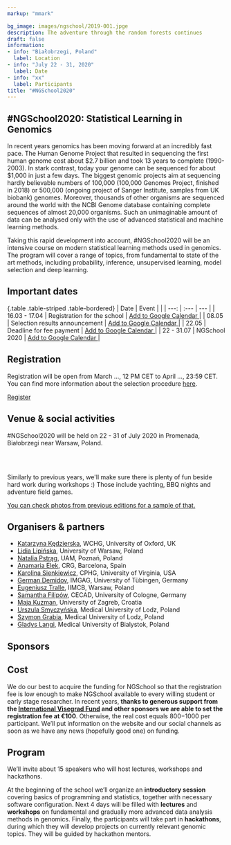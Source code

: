 ```yaml
---
markup: "mmark"

bg_image: images/ngschool/2019-001.jpge
description: The adventure through the random forests continues
draft: false
information:
- info: "Białobrzegi, Poland"
  label: Location
- info: "July 22 - 31, 2020"
  label: Date
- info: "xx"
  label: Participants
title: "#NGSchool2020"
---
```


## #NGSchool2020: Statistical Learning in Genomics

In recent years genomics has been moving forward at an incredibly fast pace. The Human Genome Project that resulted in sequencing the first human genome cost about $2.7 billion and took 13 years to complete (1990-2003). In stark contrast, today your genome can be sequenced for about $1,000 in just a few days. The biggest genomic projects aim at sequencing hardly believable numbers of 100,000 (100,000 Genomes Project, finished in 2018) or 500,000 (ongoing project of Sanger Institute, samples from UK biobank) genomes. Moreover, thousands of other organisms are sequenced around the world with the NCBI Genome database containing complete sequences of almost 20,000 organisms. Such an unimaginable amount of data can be analysed only with the use of advanced statistical and machine learning methods.

Taking this rapid development into account, #NGSchool2020 will be an intensive course on modern statistical learning methods used in genomics. The program will cover a range of topics, from fundamental to state of the art methods, including probability, inference, unsupervised learning, model selection and deep learning.


## Important dates

{.table .table-striped .table-bordered}
| Date | Event | |
| ---: | :--- | --- |
| 16.03 - 17.04 | Registration for the school | <a href="https://calendar.google.com/calendar/r/eventedit?text=NGSchool+2020+-+Registration&dates=20200316/20200418" target="_blank" class="btn btn-primary">Add to Google Calendar <i class="far fa-calendar-plus"></i></a> |
| 08.05 | Selection results announcement | <a href="https://calendar.google.com/calendar/r/eventedit?text=NGSchool+2020+-+Selection+results+announcement&dates=20200508/20200509" target="_blank" class="btn btn-primary">Add to Google Calendar <i class="far fa-calendar-plus"></i></a> |
| 22.05 | Deadline for fee payment | <a href="https://calendar.google.com/calendar/r/eventedit?text=NGSchool+2020+-+Deadline+for+fee+payment&dates=20200522/20200523" target="_blank" class="btn btn-primary">Add to Google Calendar <i class="far fa-calendar-plus"></i></a> |
| 22 - 31.07 | NGSchool 2020 | <a href="https://calendar.google.com/calendar/r/eventedit?text=NGSchool+2020&location=Promenada%2C+Bia%C5%82obrzegi+near+Warsaw%2C+Poland&dates=20200722T100000Z/20200731T110000Z" target="_blank" class="btn btn-primary">Add to Google Calendar <i class="far fa-calendar-plus"></i></a> |

## Registration

Registration will be open from March ..., 12 PM CET to April …, 23:59 CET. You can find more information about the selection procedure [here](https://ngschool.eu/2019/selection).

<a href="#" target="_blank" class="btn btn-success btn-lg btn-block">Register <i class="fas fa-play"></i></a>

## Venue & social activities

#NGSchool2020 will be held on 22 - 31 of July 2020 in Promenada, Białobrzegi near Warsaw, Poland.

<br>

<div class="row">
    <div class="col-md-6">
        <img class="img-responsive w-100" src="../images/ngschool/2020-003.jpg" alt="">
    </div>
    <div class="col-md-6">
        <img class="img-responsive w-100" src="../images/ngschool/2020-004.jpg" alt="">
    </div>
</div>

<br>

Similarly to previous years, we'll make sure there is plenty of fun beside hard work during workshops :) Those include yachting, BBQ nights and adventure field games.

[You can check photos from previous editions for a sample of that.](https://ngschool.eu/photos)

## Organisers & partners

* [Katarzyna Kędzierska](/people/katarzyna-kedzierska), WCHG, University of Oxford, UK
* [Lidia Lipińska](/people/lidia-lapinska), University of Warsaw, Poland
* [Natalia Pstrąg](/people/natalia-pstrag), UAM, Poznań, Poland
* [Anamaria Elek](/people/anamaria-elek), CRG, Barcelona, Spain
* [Karolina Sienkiewicz](/people/karolina-sienkiewicz), CPHG, University of Virginia, USA
* [German Demidov](/people/german-demidov), IMGAG, University of Tübingen, Germany
* [Eugeniusz Tralle](/people/eugeniusz-tralle), IIMCB, Warsaw, Poland
* [Samantha Filipów](/people/samantha-filipow), CECAD, University of Cologne, Germany
* [Maja Kuzman](/people/maja-kuzman), University of Zagreb, Croatia
* [Urszula Smyczyńska](/people/urszula-smyczyńska), Medical University of Lodz, Poland
* [Szymon Grabia](/people/szymon-grabia), Medical University of Lodz, Poland
* [Gladys Langi](/people/gladys-langi), Medical University of Bialystok, Poland

## Sponsors

## Cost

We do our best to acquire the funding for NGSchool so that the registration fee is low enough to make NGSchool available to every willing student or early stage researcher. In recent years, **thanks to generous support from the [International Visegrad Fund](https://www.visegradfund.org/apply/grants/visegrad-plus-grants/) and other sponsors we are able to set the registration fee at €100**. Otherwise, the real cost equals $800-$1000 per participant. We’ll put information on the website and our social channels as soon as we have any news (hopefully good one) on funding.

## Program

We’ll invite about 15 speakers who will host lectures, workshops and hackathons. 

At the beginning of the school we’ll organize an **introductory session** covering basics of programming and statistics, together with necessary software configuration. Next 4 days will be filled with **lectures** and **workshops** on fundamental and gradually more advanced data analysis methods in genomics. Finally, the participants will take part in **hackathons**, during which they will develop projects on currently relevant genomic topics. They will be guided by hackathon mentors.
